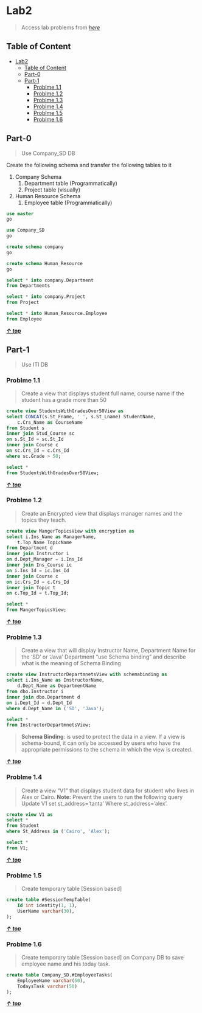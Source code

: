 # Lab2

> Access lab problems from _[here](./lab2.pdf)_

## Table of Content

<!-- TOC -->

- [Lab2](#lab2)
    - [Table of Content](#table-of-content)
    - [Part-0](#part-0)
    - [Part-1](#part-1)
        - [Problme 1.1](#problme-11)
        - [Problme 1.2](#problme-12)
        - [Problme 1.3](#problme-13)
        - [Problme 1.4](#problme-14)
        - [Problme 1.5](#problme-15)
        - [Problme 1.6](#problme-16)

<!-- /TOC -->

## Part-0

> Use Company_SD DB

Create the following schema and transfer the following tables to it

1. Company Schema
   1. Department table (Programmatically)
   2. Project table (visually)
2. Human Resource Schema
   1. Employee table (Programmatically)

```sql
use master
go

use Company_SD
go

create schema company
go

create schema Human_Resource
go

select * into company.Department
from Departments

select * into company.Project
from Project

select * into Human_Resource.Employee
from Employee
```

**_[&uarr; top](#table-of-content)_**

## Part-1

> Use ITI DB

### Problme 1.1

> Create a view that displays student full name, course name if the student has a grade more than 50

```sql
create view StudentsWithGradesOver50View as
select CONCAT(s.St_Fname, ' ', s.St_Lname) StudentName,
	c.Crs_Name as CourseName
from Student s
inner join Stud_Course sc
on s.St_Id = sc.St_Id
inner join Course c
on sc.Crs_Id = c.Crs_Id
where sc.Grade > 50;

select *
from StudentsWithGradesOver50View;
```

**_[&uarr; top](#table-of-content)_**

### Problme 1.2

> Create an Encrypted view that displays manager names and the topics they teach.

```sql
create view MangerTopicsView with encryption as
select i.Ins_Name as ManagerName,
	t.Top_Name TopicName
from Department d
inner join Instructor i
on d.Dept_Manager = i.Ins_Id
inner join Ins_Course ic
on i.Ins_Id = ic.Ins_Id
inner join Course c
on ic.Crs_Id = c.Crs_Id
inner join Topic t
on c.Top_Id = t.Top_Id;

select *
from MangerTopicsView;
```

**_[&uarr; top](#table-of-content)_**

### Problme 1.3

> Create a view that will display Instructor Name, Department Name for the ‘SD’ or ‘Java’ Department “use Schema binding” and describe what is the meaning of Schema Binding

```sql
create view InstructorDepartmnetsView with schemabinding as
select i.Ins_Name as InstructorName,
	d.Dept_Name as DepartmentName
from dbo.Instructor i
inner join dbo.Department d
on i.Dept_Id = d.Dept_Id
where d.Dept_Name in ('SD', 'Java');

select *
from InstructorDepartmnetsView;
```

> **Schema Binding**: is used to protect the data in a view. If a view is schema-bound, it can only be accessed by users who have the appropriate permissions to the schema in which the view is created.

**_[&uarr; top](#table-of-content)_**

### Problme 1.4

> Create a view “V1” that displays student data for student who lives in Alex or Cairo. **Note:** Prevent the users to run the following query Update V1 set st_address=’tanta’ Where st_address=’alex’.

```sql
create view V1 as
select *
from Student
where St_Address in ('Cairo', 'Alex');

select *
from V1;
```

**_[&uarr; top](#table-of-content)_**

### Problme 1.5

> Create temporary table [Session based]

```sql
create table #SessionTempTable(
	Id int identity(1, 1),
	UserName varchar(30),
);
```

**_[&uarr; top](#table-of-content)_**

### Problme 1.6

> Create temporary table [Session based] on Company DB to save employee name and his today task.

```sql
create table Company_SD.#EmployeeTasks(
	EmployeeName varchar(50),
	TodaysTask varchar(50)
);

```

**_[&uarr; top](#table-of-content)_**
